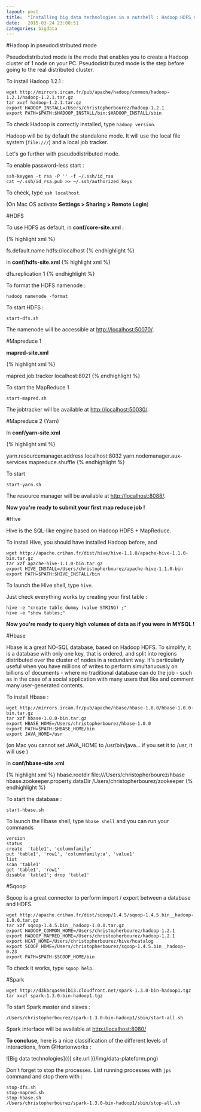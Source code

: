 ```yaml
---
layout: post
title:  "Installing big data technologies in a nutshell : Hadoop HDFS & Mapreduse, Yarn, Hive, Hbase, Sqoop and Spark"
date:   2015-03-24 23:00:51
categories: bigdata
---
```


#Hadoop in pseudodistributed mode

Pseudodistributed mode is the mode that enables you to create a Hadoop cluster of 1 node on your PC. Pseudodistributed mode is the step before going to the real distributed cluster.

To install Hadoop 1.2.1 :

    wget http://mirrors.ircam.fr/pub/apache/hadoop/common/hadoop-1.2.1/hadoop-1.2.1.tar.gz
    tar xvzf hadoop-1.2.1.tar.gz
    export HADOOP_INSTALL=/Users/christopherbourez/hadoop-1.2.1
    export PATH=$PATH:$HADOOP_INSTALL/bin:$HADOOP_INSTALL/sbin

To check Hadoop is correctly installed, type `hadoop version`.

Hadoop will be by default the standalone mode. It will use the local file system (`file:///`) and a local job tracker.

Let's go further with pseudodistributed mode.

To enable password-less start :

    ssh-keygen -t rsa -P '' -f ~/.ssh/id_rsa
    cat ~/.ssh/id_rsa.pub >> ~/.ssh/authorized_keys

To check, type `ssh localhost`.

(On Mac OS activate **Settings > Sharing > Remote Login**)

#HDFS

To use HDFS as default, in **conf/core-site.xml** :

{% highlight xml %}
<?xml version="1.0"?>
<?xml-stylesheet type="text/xsl" href="configuration.xsl"?>
<configuration>
  <property>
    <name>fs.default.name</name>
    <value>hdfs://localhost</value>
  </property>
</configuration>
{% endhighlight %}

in **conf/hdfs-site.xml**
{% highlight xml %}
<?xml version="1.0"?>
<?xml-stylesheet type="text/xsl" href="configuration.xsl"?>
<configuration>
  <property>
    <name>dfs.replication</name>
    <value>1</value>
  </property>
</configuration>
{% endhighlight %}


To format the HDFS namenode :

    hadoop namenode -format

To start HDFS :

    start-dfs.sh

The namenode will be accessible at [http://localhost:50070/](http://localhost:50070/).

#Mapreduce 1


**mapred-site.xml**

{% highlight xml %}
<?xml version="1.0"?>
<?xml-stylesheet type="text/xsl" href="configuration.xsl"?>
<configuration>
  <property>
    <name>mapred.job.tracker</name>
    <value>localhost:8021</value>
  </property>
</configuration>
{% endhighlight %}


To start the MapReduce 1

    start-mapred.sh

The jobtracker will be available at [http://localhost:50030/](http://localhost:50030/).

#Mapreduce 2 (Yarn)

In **conf/yarn-site.xml**

{% highlight xml %}
<?xml version="1.0"?>
<?xml-stylesheet type="text/xsl" href="configuration.xsl"?>
<configuration>
  <property>
    <name>yarn.resourcemanager.address</name>
    <value>localhost:8032</value>
  </property>
  <property>
    <name>yarn.nodemanager.aux-services</name>
    <value>mapreduce.shuffle</value>
  </property>
</configuration>
{% endhighlight %}

To start

    start-yarn.sh

The resource manager will be available at [http://localhost:8088/](http://localhost:8088/).

**Now you're ready to submit your first map reduce job !**

#Hive

Hive is the SQL-like engine based on Hadoop HDFS + MapReduce.

To install Hive, you should have installed Hadoop before, and

    wget http://apache.crihan.fr/dist/hive/hive-1.1.0/apache-hive-1.1.0-bin.tar.gz
    tar xzf apache-hive-1.1.0-bin.tar.gz
    export HIVE_INSTALL=/Users/christopherbourez/apache-hive-1.1.0-bin
    export PATH=$PATH:$HIVE_INSTALL/bin

To launch the Hive shell, type `hive`.

Just check everything works by creating your first table :

    hive -e "create table dummy (value STRING) ;"
    hive -e "show tables;"

**Now you're ready to query high volumes of data as if you were in MYSQL !**

#Hbase

Hbase is a great NO-SQL database, based on Hadoop HDFS. To simplify, it is a database with only one key, that is ordered, and split into regions distributed over the cluster of nodes in a redundant way. It's particularly useful when you have millions of writes to perform simultanuously on billions of documents - where no traditional database can do the job - such as in the case of a social application with many users that like and comment many user-generated contents.

To install Hbase :

    wget http://mirrors.ircam.fr/pub/apache/hbase/hbase-1.0.0/hbase-1.0.0-bin.tar.gz
    tar xzf hbase-1.0.0-bin.tar.gz
    export HBASE_HOME=/Users/christopherbourez/hbase-1.0.0
    export PATH=$PATH:$HBASE_HOME/bin
    export JAVA_HOME=/usr

(on Mac you cannot set JAVA_HOME to /usr/bin/java... if you set it to /usr, it will use )

In **conf/hbase-site.xml**

{% highlight xml %}
<configuration>
  <property>
    <name>hbase.rootdir</name>
    <value>file:///Users/christopherbourez/hbase</value>
  </property>
  <property>
    <name>hbase.zookeeper.property.dataDir</name>
    <value>/Users/christopherbourez/zookeeper</value>
  </property>
</configuration>
{% endhighlight %}

To start the database :

    start-hbase.sh

To launch the Hbase shell, type `hbase shell` and you can run your commands

    version
    status
    create  'table1', 'columnfamily'
    put 'table1', 'row1', 'columnfamily:a', 'value1'
    list
    scan 'table1'
    get 'table1', 'row1'
    disable 'table1'; drop 'table1'

#Sqoop

Sqoop is a great connector to perform import / export between a database and HDFS.

    wget http://apache.crihan.fr/dist/sqoop/1.4.5/sqoop-1.4.5.bin__hadoop-1.0.0.tar.gz
    tar xzf sqoop-1.4.5.bin__hadoop-1.0.0.tar.gz
    export HADOOP_COMMON_HOME=/Users/christopherbourez/hadoop-1.2.1
    export HADOOP_MAPRED_HOME=/Users/christopherbourez/hadoop-1.2.1
    export HCAT_HOME=/Users/christopherbourez/hive/hcatalog
    export SCOOP_HOME=/Users/christopherbourez/sqoop-1.4.5.bin__hadoop-0.23
    export PATH=$PATH:$SCOOP_HOME/bin

To check it works, type `sqoop help`.

#Spark

    wget http://d3kbcqa49mib13.cloudfront.net/spark-1.3.0-bin-hadoop1.tgz
    tar xvzf spark-1.3.0-bin-hadoop1.tgz

To start Spark master and slaves :

    /Users/christopherbourez/spark-1.3.0-bin-hadoop1/sbin/start-all.sh

Spark interface will be available at [http://localhost:8080/](http://localhost:8080/)


**To concluse,** here is a nice classification of the different levels of interactions, from @Hortonworks :


![Big data technologies]({{ site.url }}/img/data-plateform.png)

Don't forget to stop the processes. List running processes with `jps` command and stop them with :

    stop-dfs.sh
    stop-mapred.sh
    stop-hbase.sh
    /Users/christopherbourez/spark-1.3.0-bin-hadoop1/sbin/stop-all.sh
